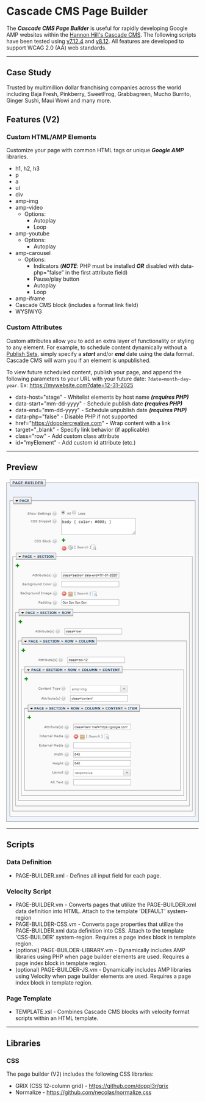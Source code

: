 # Cascade CMS Page Builder
The ***Cascade CMS Page Builder*** is useful for rapidly developing Google AMP websites within the [Hannon Hill's Cascade CMS](https://www.hannonhill.com/products/cascade-cms/index.html). The following scripts have been tested using [v7.12.4](https://www.hannonhill.com/cascadeserver/releases/7.12.4/index.html?utm_medium=rss) and [v8.12](https://www.hannonhill.com/cascadecms/latest/releases/cascade-cms-8.12/index.html#notes). All features are developed to support WCAG 2.0 (AA) web standards.

------------

## Case Study

Trusted by multimillion dollar franchising companies across the world including Baja Fresh, Pinkberry, SweetFrog, Grabbagreen, Mucho Burrito, Ginger Sushi, Maui Wowi and many more.

## Features (V2)

### Custom HTML/AMP Elements
Customize your page with common HTML tags or unique  ***Google AMP*** libraries.

  - h1, h2, h3
  - p
  - a
  - ul
  - div
  - amp-img
  - amp-video
    - Options:
      - Autoplay
      - Loop
  - amp-youtube
    - Options:
      - Autoplay
  - amp-carousel
    - Options:
      - Indicators (***NOTE***: PHP must be installed ***OR*** disabled with data-php="false" in the first attribute field)
      - Pause/play button
      - Autoplay
      - Loop
  - amp-iframe
  - Cascade CMS block (includes a format link field)
  - WYSIWYG

### Custom Attributes
Custom attributes allow you to add an extra layer of functionality or styling to any element. For example, to schedule content dynamically without a [Publish Sets](https://www.hannonhill.com/cascadecms/latest/content-authoring/publishing/publish-sets.html), simply specify a ***start*** and/or ***end*** date using the data format. Cascade CMS will warn you if an element is unpublished.

To view future scheduled content, publish your page, and append the following parameters to your URL with your future date: `?date=month-day-year`. Ex: https://mywebsite.com?date=12-31-2025

  - data-host="stage" - Whitelist elements by host name ***(requires PHP)***
  - data-start="mm-dd-yyyy" - Schedule publish date ***(requires PHP)***
  - data-end="mm-dd-yyyy" - Schedule unpublish date ***(requires PHP)***
  - data-php="false" - Disable PHP if not supported
  - href="https://dopplercreative.com" - Wrap content with a link
  - target="_blank" - Specify link behavior (if applicable)
  - class="row" - Add custom class attribute
  - id="myElement" - Add custom id attribute (etc.)

------------

## Preview
![page builder description](https://raw.githubusercontent.com/doppl3r/cascade-cms-page-builder/master/assets/page-builder-description.png)

------------

## Scripts

### Data Definition
  - PAGE-BUILDER.xml - Defines all input field for each page.

### Velocity Script
  - PAGE-BUILDER.vm - Converts pages that utilize the PAGE-BUILDER.xml data definition into HTML. Attach to the template 'DEFAULT' system-region
  - PAGE-BUILDER-CSS.vm - Converts page properties that utilize the PAGE-BUILDER.xml data definition into CSS. Attach to the template 'CSS-BUILDER' system-region. Requires a page index block in template region.
  - (optional) PAGE-BUILDER-LIBRARY.vm - Dynamically includes AMP libraries using PHP when page builder elements are used. Requires a page index block in template region.
  - (optional) PAGE-BUILDER-JS.vm - Dynamically includes AMP libraries using Velocity when page builder elements are used. Requires a page index block in template region.

### Page Template
  - TEMPLATE.xsl - Combines Cascade CMS blocks with velocity format scripts within an HTML template.

------------

## Libraries

### CSS
The page builder (V2) includes the following CSS libraries:
  - GRIX (CSS 12-column grid) - https://github.com/doppl3r/grix
  - Normalize - https://github.com/necolas/normalize.css
